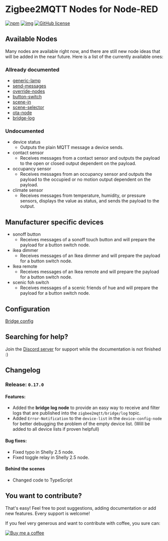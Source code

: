 # Zigbee2MQTT Nodes for Node-RED

[![npm](https://img.shields.io/npm/v/node-red-contrib-zigbee2mqtt-devices?style=for-the-badge)](https://www.npmjs.com/package/node-red-contrib-zigbee2mqtt-devices)
[![img](https://img.shields.io/badge/Node--RED-node--red--contrib--zigbee2mqtt--devices-%23aa4444?style=for-the-badge)](https://flows.nodered.org/node/node-red-contrib-zigbee2mqtt-devices)
[![GitHub license](https://img.shields.io/github/license/Dirnei/node-red-contrib-zigbee2mqtt-devices?style=for-the-badge)](https://github.com/Dirnei/node-red-contrib-zigbee2mqtt-devices/blob/master/LICENSE)

## Available Nodes

Many nodes are available right now, and there are still new node ideas that will be added in the near future. Here is a list of the currently available ones:

### Allready documented
- [generic-lamp](docs/nodes/generic-lamp.md)
- [send-messages](docs/nodes/send-messages.md)
- [override-nodes](docs/nodes/override-nodes.md)
- [button-switch](docs/nodes/button-switch.md)
- [scene-in](docs/nodes/scene-in.md)
- [scene-selector](docs/nodes/scene-selector.md)
- [ota-node](docs/nodes/ota-node.md)
- [bridge-log](docs/nodes/bridge-log.md)

### Undocumented
- device status
    - Outputs the plain MQTT message a device sends.
- contact sensor
    - Receives messages from a contact sensor and outputs the payload to the open or closed output dependent on the payload.
- occupancy sensor
    - Receives messages from an occupancy sensor and outputs the payload to the occupied or no motion output dependent on the payload.
- climate sensor
    - Receives messages from temperature, humidity, or pressure sensors, displays the value as status, and sends the payload to the output.

## Manufacturer specific devices

- sonoff button
    - Receives messages of a sonoff touch button and will prepare the payload for a button switch node.
- ikea dimmer
    - Receives messages of an Ikea dimmer and will prepare the payload for a button switch node.
- Ikea remote
    - Receives messages of an Ikea remote and will prepare the payload for a button switch node.
- scenic foh switch
    - Receives messages of a scenic friends of hue and will prepare the payload for a button switch node. 

## Configuration

[Bridge config](docs/config/bridge-config.md)

## Searching for help?

Join the [Discord server](https://discord.gg/4qCMEhJ) for support while the documentation is not finished :)

## Changelog 

### Release: `0.17.0`


#### Features:

- Added the **bridge log node** to provide an easy way to receive and filter logs that are published into the `zigbee2mqtt/bridge/log` topic.
- Added `Error-Notification` to the `device-list` in the `device-config-node` for better debugging the problem of the empty device list. (Will be added to all device lists if proven helpfull)

#### Bug fixes:

- Fixed typo in Shelly 2.5 node.
- Fixed toggle relay in Shelly 2.5 node.

#### Behind the scenes

- Changed code to TypeScript

## You want to contribute?

That's easy! Feel free to post suggestions, adding documentation or add new features. Every support is welcome!

If you feel very generous and want to contribute with coffee, you sure can:

[![Buy me a coffee][buymeacoffee-shield]][buymeacoffee]

[buymeacoffee]: https://www.buymeacoffee.com/dirnei
[buymeacoffee-shield]: https://www.buymeacoffee.com/assets/img/custom_images/orange_img.png